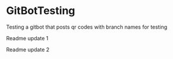 # GitBotTesting
Testing a gitbot that posts qr codes with branch names for testing

Readme update 1

Readme update 2